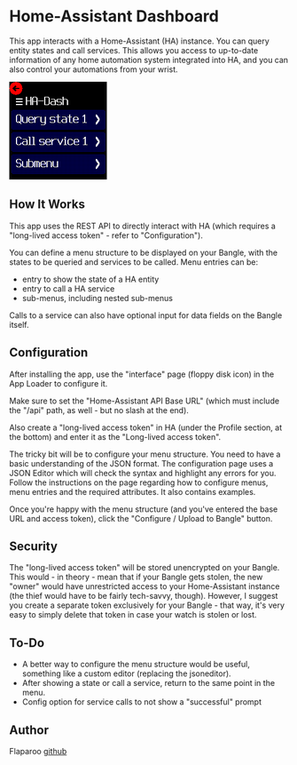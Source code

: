 # Home-Assistant Dashboard

This app interacts with a Home-Assistant (HA) instance. You can query entity
states and call services. This allows you access to up-to-date information of
any home automation system integrated into HA, and you can also control your
automations from your wrist.

![](screenshot.png)


## How It Works

This app uses the REST API to directly interact with HA (which requires a
"long-lived access token" - refer to "Configuration").

You can define a menu structure to be displayed on your Bangle, with the states
to be queried and services to be called. Menu entries can be:

* entry to show the state of a HA entity
* entry to call a HA service
* sub-menus, including nested sub-menus

Calls to a service can also have optional input for data fields on the Bangle
itself.


## Configuration

After installing the app, use the "interface" page (floppy disk icon) in the
App Loader to configure it.

Make sure to set the "Home-Assistant API Base URL" (which must include the
"/api" path, as well - but no slash at the end).

Also create a "long-lived access token" in HA (under the Profile section, at
the bottom) and enter it as the "Long-lived access token".

The tricky bit will be to configure your menu structure. You need to have a
basic understanding of the JSON format. The configuration page uses a JSON
Editor which will check the syntax and highlight any errors for you. Follow the
instructions on the page regarding how to configure menus, menu entries and the
required attributes. It also contains examples.

Once you're happy with the menu structure (and you've entered the base URL and
access token), click the "Configure / Upload to Bangle" button.


## Security

The "long-lived access token" will be stored unencrypted on your Bangle. This
would - in theory - mean that if your Bangle gets stolen, the new "owner" would
have unrestricted access to your Home-Assistant instance (the thief would have
to be fairly tech-savvy, though). However, I suggest you create a separate
token exclusively for your Bangle - that way, it's very easy to simply delete
that token in case your watch is stolen or lost.


## To-Do

- A better way to configure the menu structure would be useful, something like a custom editor (replacing the jsoneditor).
- After showing a state or call a service, return to the same point in the menu.
- Config option for service calls to not show a "successful" prompt


## Author

Flaparoo [github](https://github.com/flaparoo)

